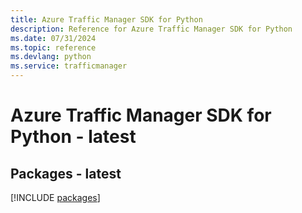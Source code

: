 ```yaml
---
title: Azure Traffic Manager SDK for Python
description: Reference for Azure Traffic Manager SDK for Python
ms.date: 07/31/2024
ms.topic: reference
ms.devlang: python
ms.service: trafficmanager
---
```

# Azure Traffic Manager SDK for Python - latest
## Packages - latest
[!INCLUDE [packages](traffic-manager-index.md)]